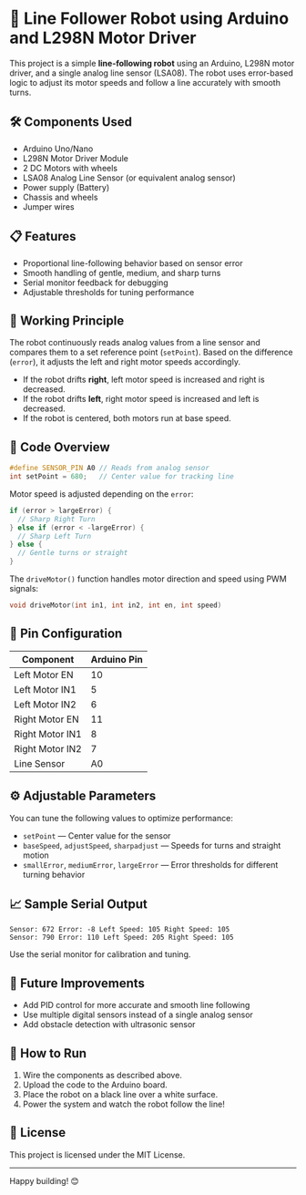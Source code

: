 # 🚗 Line Follower Robot using Arduino and L298N Motor Driver

This project is a simple **line-following robot** using an Arduino, L298N motor driver, and a single analog line sensor (LSA08). The robot uses error-based logic to adjust its motor speeds and follow a line accurately with smooth turns.

## 🛠 Components Used

- Arduino Uno/Nano
- L298N Motor Driver Module
- 2 DC Motors with wheels
- LSA08 Analog Line Sensor (or equivalent analog sensor)
- Power supply (Battery)
- Chassis and wheels
- Jumper wires

## 📋 Features

- Proportional line-following behavior based on sensor error
- Smooth handling of gentle, medium, and sharp turns
- Serial monitor feedback for debugging
- Adjustable thresholds for tuning performance

## 🧠 Working Principle

The robot continuously reads analog values from a line sensor and compares them to a set reference point (`setPoint`). Based on the difference (`error`), it adjusts the left and right motor speeds accordingly.

- If the robot drifts **right**, left motor speed is increased and right is decreased.
- If the robot drifts **left**, right motor speed is increased and left is decreased.
- If the robot is centered, both motors run at base speed.

## 🧾 Code Overview

```cpp
#define SENSOR_PIN A0 // Reads from analog sensor
int setPoint = 680;   // Center value for tracking line
```

Motor speed is adjusted depending on the `error`:

```cpp
if (error > largeError) {
  // Sharp Right Turn
} else if (error < -largeError) {
  // Sharp Left Turn
} else {
  // Gentle turns or straight
}
```

The `driveMotor()` function handles motor direction and speed using PWM signals:

```cpp
void driveMotor(int in1, int in2, int en, int speed)
```

## 🔌 Pin Configuration

| Component      | Arduino Pin |
|----------------|-------------|
| Left Motor EN  | 10          |
| Left Motor IN1 | 5           |
| Left Motor IN2 | 6           |
| Right Motor EN | 11          |
| Right Motor IN1| 8           |
| Right Motor IN2| 7           |
| Line Sensor    | A0          |

## ⚙️ Adjustable Parameters

You can tune the following values to optimize performance:

- `setPoint` — Center value for the sensor
- `baseSpeed`, `adjustSpeed`, `sharpadjust` — Speeds for turns and straight motion
- `smallError`, `mediumError`, `largeError` — Error thresholds for different turning behavior

## 📈 Sample Serial Output

```
Sensor: 672 Error: -8 Left Speed: 105 Right Speed: 105
Sensor: 790 Error: 110 Left Speed: 205 Right Speed: 105
```

Use the serial monitor for calibration and tuning.

## 🔄 Future Improvements

- Add PID control for more accurate and smooth line following
- Use multiple digital sensors instead of a single analog sensor
- Add obstacle detection with ultrasonic sensor

## 🧪 How to Run

1. Wire the components as described above.
2. Upload the code to the Arduino board.
3. Place the robot on a black line over a white surface.
4. Power the system and watch the robot follow the line!

## 📄 License

This project is licensed under the MIT License.

---

Happy building! 😊
